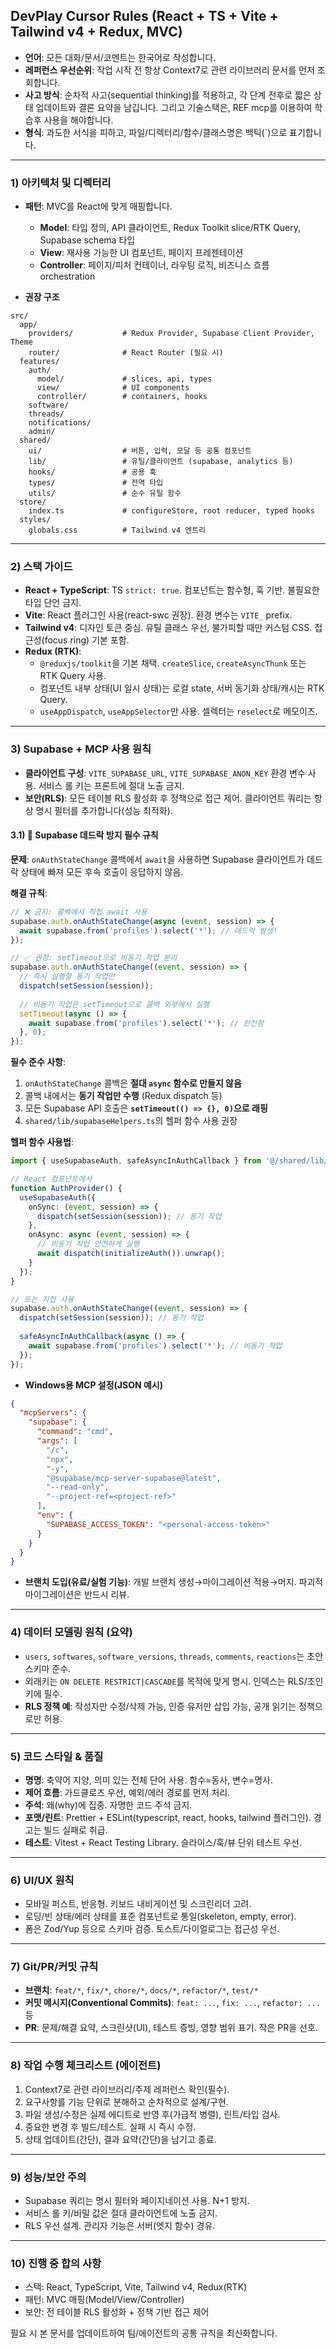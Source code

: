 ## DevPlay Cursor Rules (React + TS + Vite + Tailwind v4 + Redux, MVC)

- **언어**: 모든 대화/문서/코멘트는 한국어로 작성합니다.
- **레퍼런스 우선순위**: 작업 시작 전 항상 Context7로 관련 라이브러리 문서를 먼저 조회합니다.
- **사고 방식**: 순차적 사고(sequential thinking)를 적용하고, 각 단계 전후로 짧은 상태 업데이트와 결론 요약을 남깁니다. 그리고 기술스택은, REF mcp를 이용하여 학습후 사용을 해야합니다.
- **형식**: 과도한 서식을 피하고, 파일/디렉터리/함수/클래스명은 백틱(`)으로 표기합니다.

---

### 1) 아키텍처 및 디렉터리

- **패턴**: MVC를 React에 맞게 매핑합니다.
  - **Model**: 타입 정의, API 클라이언트, Redux Toolkit slice/RTK Query, Supabase schema 타입
  - **View**: 재사용 가능한 UI 컴포넌트, 페이지 프레젠테이션
  - **Controller**: 페이지/피처 컨테이너, 라우팅 로직, 비즈니스 흐름 orchestration

- **권장 구조**
```
src/
  app/
    providers/           # Redux Provider, Supabase Client Provider, Theme
    router/              # React Router (필요 시)
  features/
    auth/
      model/             # slices, api, types
      view/              # UI components
      controller/        # containers, hooks
    software/
    threads/
    notifications/
    admin/
  shared/
    ui/                  # 버튼, 입력, 모달 등 공통 컴포넌트
    lib/                 # 유틸/클라이언트 (supabase, analytics 등)
    hooks/               # 공용 훅
    types/               # 전역 타입
    utils/               # 순수 유틸 함수
  store/
    index.ts             # configureStore, root reducer, typed hooks
  styles/
    globals.css          # Tailwind v4 엔트리
```

---

### 2) 스택 가이드

- **React + TypeScript**: TS `strict: true`. 컴포넌트는 함수형, 훅 기반. 불필요한 타입 단언 금지.
- **Vite**: React 플러그인 사용(react-swc 권장). 환경 변수는 `VITE_` prefix.
- **Tailwind v4**: 디자인 토큰 중심. 유틸 클래스 우선, 불가피할 때만 커스텀 CSS. 접근성(focus ring) 기본 포함.
- **Redux (RTK)**:
  - `@reduxjs/toolkit`을 기본 채택. `createSlice`, `createAsyncThunk` 또는 RTK Query 사용.
  - 컴포넌트 내부 상태(UI 일시 상태)는 로컬 state, 서버 동기화 상태/캐시는 RTK Query.
  - `useAppDispatch`, `useAppSelector`만 사용. 셀렉터는 `reselect`로 메모이즈.

---

### 3) Supabase + MCP 사용 원칙

- **클라이언트 구성**: `VITE_SUPABASE_URL`, `VITE_SUPABASE_ANON_KEY` 환경 변수 사용. 서비스 롤 키는 프론트에 절대 노출 금지.
- **보안(RLS)**: 모든 테이블 RLS 활성화 후 정책으로 접근 제어. 클라이언트 쿼리는 항상 명시 필터를 추가합니다(성능 최적화).

#### 3.1) 🚨 Supabase 데드락 방지 필수 규칙

**문제**: `onAuthStateChange` 콜백에서 `await`을 사용하면 Supabase 클라이언트가 데드락 상태에 빠져 모든 후속 호출이 응답하지 않음.

**해결 규칙**:
```typescript
// ❌ 금지: 콜백에서 직접 await 사용
supabase.auth.onAuthStateChange(async (event, session) => {
  await supabase.from('profiles').select('*'); // 데드락 발생!
});

// ✅ 권장: setTimeout으로 비동기 작업 분리
supabase.auth.onAuthStateChange((event, session) => {
  // 즉시 실행할 동기 작업만
  dispatch(setSession(session));
  
  // 비동기 작업은 setTimeout으로 콜백 외부에서 실행
  setTimeout(async () => {
    await supabase.from('profiles').select('*'); // 안전함
  }, 0);
});
```

**필수 준수 사항**:
1. `onAuthStateChange` 콜백은 **절대 `async` 함수로 만들지 않음**
2. 콜백 내에서는 **동기 작업만 수행** (Redux dispatch 등)
3. 모든 Supabase API 호출은 **`setTimeout(() => {}, 0)`으로 래핑**
4. `shared/lib/supabaseHelpers.ts`의 헬퍼 함수 사용 권장

**헬퍼 함수 사용법**:
```typescript
import { useSupabaseAuth, safeAsyncInAuthCallback } from '@/shared/lib/supabaseHelpers';

// React 컴포넌트에서
function AuthProvider() {
  useSupabaseAuth({
    onSync: (event, session) => {
      dispatch(setSession(session)); // 동기 작업
    },
    onAsync: async (event, session) => {
      // 비동기 작업 안전하게 실행
      await dispatch(initializeAuth()).unwrap();
    }
  });
}

// 또는 직접 사용
supabase.auth.onAuthStateChange((event, session) => {
  dispatch(setSession(session)); // 동기 작업
  
  safeAsyncInAuthCallback(async () => {
    await supabase.from('profiles').select('*'); // 비동기 작업
  });
});
```

- **Windows용 MCP 설정(JSON 예시)**
```json
{
  "mcpServers": {
    "supabase": {
      "command": "cmd",
      "args": [
        "/c",
        "npx",
        "-y",
        "@supabase/mcp-server-supabase@latest",
        "--read-only",
        "--project-ref=<project-ref>"
      ],
      "env": {
        "SUPABASE_ACCESS_TOKEN": "<personal-access-token>"
      }
    }
  }
}
```
- **브랜치 도입(유료/실험 기능)**: 개발 브랜치 생성→마이그레이션 적용→머지. 파괴적 마이그레이션은 반드시 리뷰.

---

### 4) 데이터 모델링 원칙 (요약)

- `users`, `softwares`, `software_versions`, `threads`, `comments`, `reactions`는 초안 스키마 준수.
- 외래키는 `ON DELETE RESTRICT|CASCADE`를 목적에 맞게 명시. 인덱스는 RLS/조인 키에 필수.
- **RLS 정책 예**: 작성자만 수정/삭제 가능, 인증 유저만 삽입 가능, 공개 읽기는 정책으로만 허용.

---

### 5) 코드 스타일 & 품질

- **명명**: 축약어 지양, 의미 있는 전체 단어 사용. 함수=동사, 변수=명사.
- **제어 흐름**: 가드클로즈 우선, 예외/에러 경로를 먼저 처리.
- **주석**: 왜(why)에 집중. 자명한 코드 주석 금지.
- **포맷/린트**: Prettier + ESLint(typescript, react, hooks, tailwind 플러그인). 경고는 빌드 실패로 취급.
- **테스트**: Vitest + React Testing Library. 슬라이스/훅/뷰 단위 테스트 우선.

---

### 6) UI/UX 원칙

- 모바일 퍼스트, 반응형. 키보드 내비게이션 및 스크린리더 고려.
- 로딩/빈 상태/에러 상태를 표준 컴포넌트로 통일(skeleton, empty, error).
- 폼은 Zod/Yup 등으로 스키마 검증. 토스트/다이얼로그는 접근성 우선.

---

### 7) Git/PR/커밋 규칙

- **브랜치**: `feat/*`, `fix/*`, `chore/*`, `docs/*`, `refactor/*`, `test/*`
- **커밋 메시지(Conventional Commits)**: `feat: ...`, `fix: ...`, `refactor: ...` 등
- **PR**: 문제/해결 요약, 스크린샷(UI), 테스트 증빙, 영향 범위 표기. 작은 PR을 선호.

---

### 8) 작업 수행 체크리스트 (에이전트)

1. Context7로 관련 라이브러리/주제 레퍼런스 확인(필수).
2. 요구사항를 기능 단위로 분해하고 순차적으로 설계/구현.
3. 파일 생성/수정은 실제 에디트로 반영 후(가급적 병렬), 린트/타입 검사.
4. 중요한 변경 후 빌드/테스트. 실패 시 즉시 수정.
5. 상태 업데이트(간단), 결과 요약(간단)을 남기고 종료.

---

### 9) 성능/보안 주의

- Supabase 쿼리는 명시 필터와 페이지네이션 사용. N+1 방지.
- 서비스 롤 키/비밀 값은 절대 클라이언트에 노출 금지.
- RLS 우선 설계. 관리자 기능은 서버(엣지 함수) 경유.

---

### 10) 진행 중 합의 사항

- 스택: React, TypeScript, Vite, Tailwind v4, Redux(RTK)
- 패턴: MVC 매핑(Model/View/Controller)
- 보안: 전 테이블 RLS 활성화 + 정책 기반 접근 제어

필요 시 본 문서를 업데이트하여 팀/에이전트의 공통 규칙을 최신화합니다.


